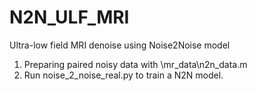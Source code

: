 # N2N_ULF_MRI
Ultra-low field MRI denoise using Noise2Noise model

1. Preparing paired noisy data with \mr_data\n2n_data.m
2. Run noise_2_noise_real.py to train a N2N model. 
